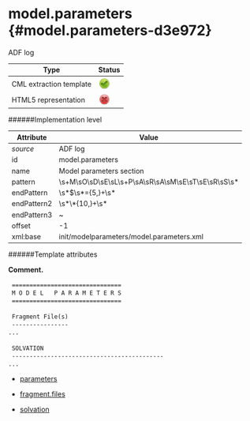 # model.parameters {#model.parameters-d3e972}

ADF log

| Type                                                                                                                                                | Status                                                                                                                                              |
|----|----|
| CML extraction template                                                                                                                             | ![](/imgs/Total.png)                                                                                                                                |
| HTML5 representation                                                                                                                                | ![](/imgs/None.png)                                                                                                                                 |

######Implementation level

| Attribute                                                                                                                                           | Value                                                                                                                                               |
|----|----|
| *source*                                                                                                                                            | ADF log                                                                                                                                             |
| id                                                                                                                                                  | model.parameters                                                                                                                                    |
| name                                                                                                                                                | Model parameters section                                                                                                                            |
| pattern                                                                                                                                             | \\s+M\\sO\\sD\\sE\\sL\\s+P\\sA\\sR\\sA\\sM\\sE\\sT\\sE\\sR\\sS\\s\*                                                                                 |
| endPattern                                                                                                                                          | \\s\*\$\\s\*={5,}+\\s\*                                                                                                                             |
| endPattern2                                                                                                                                         | \\s\*\\\*{10,}+\\s\*                                                                                                                                |
| endPattern3                                                                                                                                         | \~                                                                                                                                                  |
| offset                                                                                                                                              | -1                                                                                                                                                  |
| xml:base                                                                                                                                            | init/modelparameters/model.parameters.xml                                                                                                           |

######Template attributes

**Comment.**

     ===============================
     M O D E L   P A R A M E T E R S
     ===============================

     Fragment File(s)
     ----------------
    ...

     SOLVATION
     -------------------------------------------
    ...
        
        

-   [parameters](/out/md/cml/adf_log/parameters-d3e979.md)

<!-- -->

-   [fragment.files](/out/md/cml/adf_log/fragment.files-d3e1112.md)

<!-- -->

-   [solvation](/out/md/cml/adf_log/solvation-d3e1402.md)


